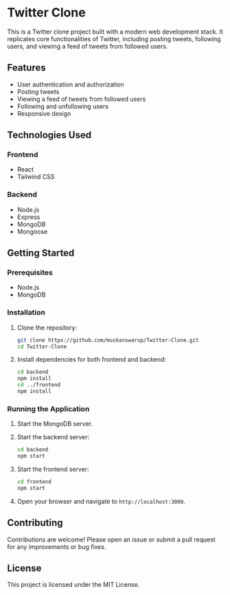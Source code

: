 # Twitter Clone

This is a Twitter clone project built with a modern web development stack. It replicates core functionalities of Twitter, including posting tweets, following users, and viewing a feed of tweets from followed users.

## Features

- User authentication and authorization
- Posting tweets
- Viewing a feed of tweets from followed users
- Following and unfollowing users
- Responsive design

## Technologies Used

### Frontend

- React
- Tailwind CSS

### Backend

- Node.js
- Express
- MongoDB
- Mongoose

## Getting Started

### Prerequisites

- Node.js
- MongoDB

### Installation

1. Clone the repository:
    ```bash
    git clone https://github.com/muskanswarup/Twitter-Clone.git
    cd Twitter-Clone
    ```

2. Install dependencies for both frontend and backend:
    ```bash
    cd backend
    npm install
    cd ../frontend
    npm install
    ```

### Running the Application

1. Start the MongoDB server.

2. Start the backend server:
    ```bash
    cd backend
    npm start
    ```

3. Start the frontend server:
    ```bash
    cd frontend
    npm start
    ```

4. Open your browser and navigate to `http://localhost:3000`.

## Contributing

Contributions are welcome! Please open an issue or submit a pull request for any improvements or bug fixes.

## License

This project is licensed under the MIT License.

